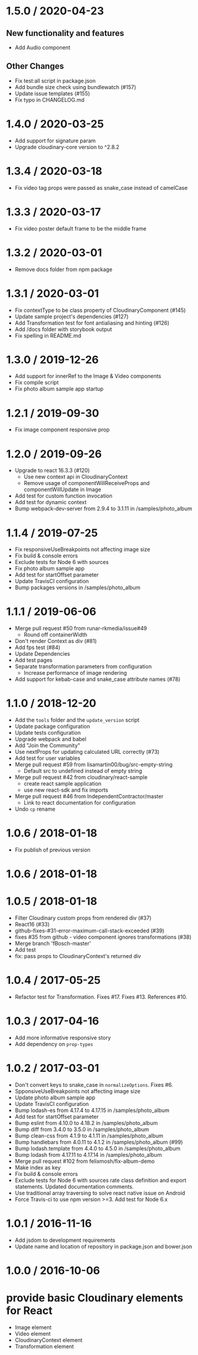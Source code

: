 1.5.0 / 2020-04-23
==================

New functionality and features
------------------------------
  * Add Audio component

Other Changes
-------------
  * Fix test:all script in package.json
  * Add bundle size check using bundlewatch (#157)
  * Update issue templates (#155)
  * Fix typo in CHANGELOG.md

1.4.0 / 2020-03-25
==================

* Add support for signature param
* Upgrade cloudinary-core version to ^2.8.2

1.3.4 / 2020-03-18
==================

* Fix video tag props were passed as snake_case instead of camelCase

1.3.3 / 2020-03-17
==================

* Fix video poster default frame to be the middle frame

1.3.2 / 2020-03-01
==================

* Remove docs folder from npm package

1.3.1 / 2020-03-01
==================

  * Fix contextType to be class property of CloudinaryComponent (#145)
  * Update sample project's dependencies (#127)
  * Add Transformation test for font antialiasing and hinting (#126)
  * Add /docs folder with storybook output
  * Fix spelling in README.md


1.3.0 / 2019-12-26
==================

  * Add support for innerRef to the Image & Video components
  * Fix compile script
  * Fix photo album sample app startup

1.2.1 / 2019-09-30
==================

  * Fix image component responsive prop
  
1.2.0 / 2019-09-26
==================

  * Upgrade to react 16.3.3 (#120)
    * Use new context api in CloudinaryContext
    * Remove usage of componentWillReceiveProps and componentWillUpdate in Image 
  * Add test for custom function invocation
  * Add test for dynamic context
  * Bump webpack-dev-server from 2.9.4 to 3.1.11 in /samples/photo_album

1.1.4 / 2019-07-25
=============

  * Fix responsiveUseBreakpoints not affecting image size
  * Fix build & console errors
  * Exclude tests for Node 6 with sources
  * Fix photo album sample app
  * Add test for startOffset parameter
  * Update TravisCI configuration
  * Bump packages versions in /samples/photo_album

1.1.1 / 2019-06-06
==================

  * Merge pull request #50 from runar-rkmedia/issue#49
    * Round off containerWidth
  * Don't render Context as div (#81)
  * Add fps test (#84)
  * Update Dependencies
  * Add test pages
  * Separate transformation parameters from configuration
    * Increase performance of image rendering
  * Add support for kebab-case and snake_case attribute names (#78)

1.1.0 / 2018-12-20
==================

  * Add the `tools` folder and the `update_version` script
  * Update package configuration
  * Update tests configuration
  * Upgrade webpack and babel
  * Add "Join the Community"
  * Use nextProps for updating calculated URL correctly (#73)
  * Add test for user variables
  * Merge pull request #59 from lisamartin00/bug/src-empty-string
    * Default src to undefined instead of empty string
  * Merge pull request #42 from cloudinary/react-sample
    * create react sample application
    * use new react-sdk and fix imports
  * Merge pull request #46 from IndependentContractor/master
    * Link to react documentation for configuration
  * Undo `cp` rename

1.0.6 / 2018-01-18
==================

  * Fix publish of previous version

1.0.6 / 2018-01-18
==================



1.0.5 / 2018-01-18
==================

  * Filter Cloudinary custom props from rendered div (#37)
  * React16 (#33)
  * github-fixes-#31-error-maximum-call-stack-exceeded (#39)
  * fixes #35 from github - video component ignores transformations (#38)
  * Merge branch 'fBosch-master'
  * Add test
  * fix: pass props to CloudinaryContext's returned div

1.0.4 / 2017-05-25
==================

  * Refactor test for Transformation. Fixes #17. Fixes #13. References #10.

1.0.3 / 2017-04-16
==================

  * Add more informative responsive story
  * Add dependency on `prop-types`

1.0.2 / 2017-03-01
==================

  * Don't convert keys to snake_case in `normalizeOptions`. Fixes #6.
  * SpponsiveUseBreakpoints not affecting image size
  * Update photo album sample app
  * Update TravisCI configuration
  * Bump lodash-es from 4.17.4 to 4.17.15 in /samples/photo_album
  * Add test for startOffset parameter
  * Bump eslint from 4.10.0 to 4.18.2 in /samples/photo_album
  * Bump diff from 3.4.0 to 3.5.0 in /samples/photo_album
  * Bump clean-css from 4.1.9 to 4.1.11 in /samples/photo_album
  * Bump handlebars from 4.0.11 to 4.1.2 in /samples/photo_album (#99)
  * Bump lodash.template from 4.4.0 to 4.5.0 in /samples/photo_album
  * Bump lodash from 4.17.11 to 4.17.14 in /samples/photo_album
  * Merge pull request #102 from felixmosh/fix-album-demo
  * Make index as key
  * Fix build & console errors
  * Exclude tests for Node 6 with sources
rate class definition and export statements. Updated documentation comments.
  * Use traditional array traversing to solve react native issue on Android
  * Force Travis-ci to use npm version >=3. Add test for Node 6.x

1.0.1 / 2016-11-16
==================

  * Add jsdom to development requirements
  * Update name and location of repository in package.json and bower.json

1.0.0 / 2016-10-06
==================

# provide basic Cloudinary elements for React

* Image element
* Video element
* CloudinaryContext element
* Transformation element
